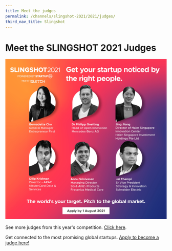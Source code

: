 ```yaml
---
title: Meet the judges
permalink: /channels/slingshot-2021/2021/judges/
third_nav_title: Slingshot
---
```


# Meet the SLINGSHOT 2021 Judges
![SLINGSHOT 2021 Judges](/images/SLINGSHOT_2021-Social-Judges_1.jpg)

See more judges from this year's competition. [Click here](https://slingshot.agorize.com/en/challenges/2021-edition/pages/meet-the-judges?lang=en).

Get connected to the most promising global startups. [Apply to become a judge here!](https://slingshot.agorize.com/en/challenges/2021-edition/pages/meet-the-judges?lang=en)